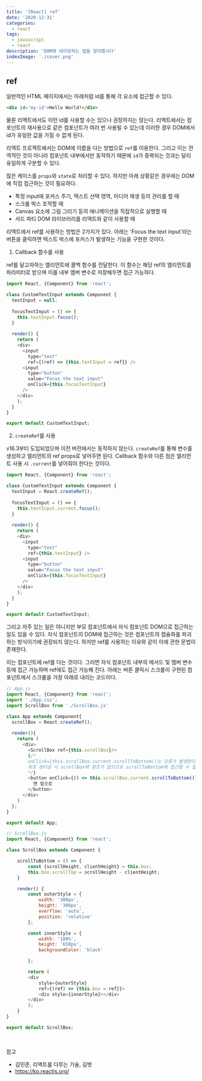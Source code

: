 ```yaml
---
title: '[React] ref'
date: '2020-12-31'
categories:
  - react
tags:
  - javascript
  - react
description: 'DOM에 네이밍하는 법을 알아봅시다'
indexImage: './cover.png'
---
```


## ref

일반적인 HTML 페이지에서는 아래처럼 id를 통해 각 요소에 접근할 수 있다. 

``` html
<div id='my-id'>Hello World!</div>
```

물론 리액트에서도 이런 id를 사용할 수는 있으나 권장하지는 않는다. 
리액트에서는 컴포넌트의 재사용으로 같은 컴포넌트가 여러 번 사용될 수 있는데 
이러한 경우 DOM에서 id가 유일한 값을 가질 수 없게 된다. 

리액트 프로젝트에서는 DOM에 이름을 다는 방법으로 ```ref```를 이용한다. 
그리고 이는 전역적인 것이 아니라 컴포넌트 내부에서만 동작하기 때문에 ```id```가 중복되는 것과는 달리 유일하게 구분할 수 있다. 

많은 케이스를 ```props```와 ```state```로 처리할 수 있다. 하지만 아래 상황같은 경우에는 DOM에 직접 접근하는 것이 필요하다.
- 특정 input에 포커스 주기, 텍스트 선택 영역, 미디어 재생 등의 관리를 할 때
- 스크롤 박스 조작할 때
- Canvas 요소에 그림 그리기 등의 애니메이션을 직접적으로 실행할 때
- 서드 파티 DOM 라이브러리를 리액트와 같이 사용할 때

리액트에서 ref를 사용하는 방법은 2가지가 있다. 
아래는 'Focus the text input'라는 버튼을 클릭하면 텍스트 박스에 포커스가 발생하는 기능을 구현한 것이다. 

1. Callback 함수를 사용  

  ref를 달고자하는 엘리먼트에 콜백 함수를 전달한다.
  이 함수는 해당 ref의 엘리먼트를 파라미터로 받으며 이를 내부 멤버 변수로 저장해두면 접근 가능하다.

  ``` js
  import React, {Component} from 'react';

  class CustomTextInput extends Component {
    textInput = null;
      
    focusTextInput = () => {
      this.textInput.focus();
    }
    
    render() {
      return (
      <div>
        <input
          type="text"
          ref={(ref) => {this.textInput = ref}} />
        <input
          type="button"
          value="Focus the text input"
          onClick={this.focusTextInput}
        />
      </div>
      );
    }
  }

  export default CustomTextInput;
  ```

2. ```createRef```를 사용 

  v16.3부터 도입되었으며 이전 버전에서는 동작하지 않는다. 
  ```createRef```를 통해 변수를 생성하고 엘리먼트의 ref props로 넣어주면 된다. 
  Callback 함수와 다른 점은 엘리먼트 사용 시 ```.current```를 넣어줘야 한다는 것이다. 

  ``` js
  import React, {Component} from 'react';

  class CustomTextInput extends Component {
    textInput = React.createRef();
      
    focusTextInput = () => {
      this.textInput.current.focus();
    }
    
    render() {
      return (
      <div>
        <input
          type="text"
          ref={this.textInput} />
        <input
          type="button"
          value="Focus the text input"
          onClick={this.focusTextInput}
        />
      </div>
      );
    }
  }

  export default CustomTextInput;
  ```

그리고 자주 있는 일은 아니지만 부모 컴포넌트에서 자식 컴포넌트 DOM으로 접근하는 일도 있을 수 있다. 
자식 컴포넌트의 DOM에 접근하는 것은 컴포넌트의 캡슐화를 파괴하는 방식이기에 권장되지 않는다. 
하지만 ref를 사용하는 이유와 같이 이에 관한 문법이 존재한다. 

이는 컴포넌트에 ref를 다는 것이다. 
그러면 자식 컴포넌트 내부의 메서드 및 멤버 변수 등에 접근 가능하며 ref에도 접근 가능해 진다. 
아래는 버튼 클릭시 스크롤이 구현된 컴포넌트에서 스크롤을 가장 아래로 내리는 코드이다. 

``` js
// App.js
import React, {Component} from 'react';
import './App.css';
import ScrollBox from './ScrollBox.js'

class App extends Component{
  scrollBox = React.createRef();
  
  render(){
    return (
      <div>
        <ScrollBox ref={this.scrollBox}/>
        {/* 
        onClick={this.scrollBox.current.scrollToBottom()는 오류가 발생한다.
        최초 렌더싱 시 scrollBox에 참조가 없으므로 scrollToBottom에 접근할 수 없음 
        */}
        <button onClick={() => this.scrollBox.current.scrollToBottom()}>
          맨 밑으로
        </button>
      </div>
    )
  };
}

export default App;
```

``` js
// ScrollBox.js
import React, {Component} from 'react';

class ScrollBox extends Component {

	scrollToBottom = () => {
		const {scrollHeight, clientHeight} = this.box;
		this.box.scrollTop = scrollHeight - clientHeight;
	}

	render() {
		const outerStyle = {
			width: '300px',
			height: '300px',
			overflow: 'auto',
			position: 'relative'
		};

		const innerStyle = {
			width: '100%',
			height: '650px',
			backgroundColor: 'black'

		};

		return (
		<div
			style={outerStyle}
			ref={(ref) => {this.box = ref}}>
			<div style={innerStyle}></div>
		</div>
		);
	}
}

export default ScrollBox;
```

<br/>

참고
- 김민준, 리액트를 다루는 기술, 길벗
- https://ko.reactjs.org/